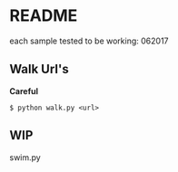 # README
each sample tested to be working:
062017


## Walk Url's

**Careful**

`$ python walk.py <url>`

## WIP
swim.py
